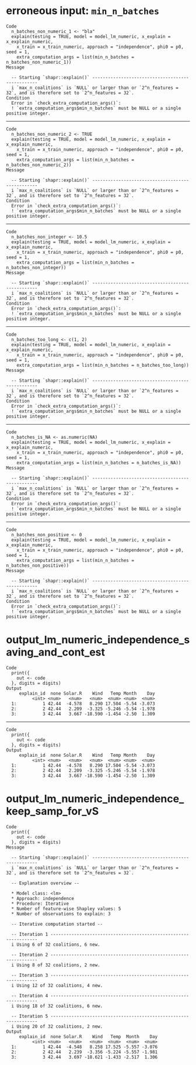 # erroneous input: `min_n_batches`

    Code
      n_batches_non_numeric_1 <- "bla"
      explain(testing = TRUE, model = model_lm_numeric, x_explain = x_explain_numeric,
        x_train = x_train_numeric, approach = "independence", phi0 = p0, seed = 1,
        extra_computation_args = list(min_n_batches = n_batches_non_numeric_1))
    Message
      
      -- Starting `shapr::explain()` -------------------------------------------------
      i `max_n_coalitions` is `NULL` or larger than or `2^n_features = 32`, and is therefore set to `2^n_features = 32`.
    Condition
      Error in `check_extra_computation_args()`:
      ! `extra_computation_args$min_n_batches` must be NULL or a single positive integer.

---

    Code
      n_batches_non_numeric_2 <- TRUE
      explain(testing = TRUE, model = model_lm_numeric, x_explain = x_explain_numeric,
        x_train = x_train_numeric, approach = "independence", phi0 = p0, seed = 1,
        extra_computation_args = list(min_n_batches = n_batches_non_numeric_2))
    Message
      
      -- Starting `shapr::explain()` -------------------------------------------------
      i `max_n_coalitions` is `NULL` or larger than or `2^n_features = 32`, and is therefore set to `2^n_features = 32`.
    Condition
      Error in `check_extra_computation_args()`:
      ! `extra_computation_args$min_n_batches` must be NULL or a single positive integer.

---

    Code
      n_batches_non_integer <- 10.5
      explain(testing = TRUE, model = model_lm_numeric, x_explain = x_explain_numeric,
        x_train = x_train_numeric, approach = "independence", phi0 = p0, seed = 1,
        extra_computation_args = list(min_n_batches = n_batches_non_integer))
    Message
      
      -- Starting `shapr::explain()` -------------------------------------------------
      i `max_n_coalitions` is `NULL` or larger than or `2^n_features = 32`, and is therefore set to `2^n_features = 32`.
    Condition
      Error in `check_extra_computation_args()`:
      ! `extra_computation_args$min_n_batches` must be NULL or a single positive integer.

---

    Code
      n_batches_too_long <- c(1, 2)
      explain(testing = TRUE, model = model_lm_numeric, x_explain = x_explain_numeric,
        x_train = x_train_numeric, approach = "independence", phi0 = p0, seed = 1,
        extra_computation_args = list(min_n_batches = n_batches_too_long))
    Message
      
      -- Starting `shapr::explain()` -------------------------------------------------
      i `max_n_coalitions` is `NULL` or larger than or `2^n_features = 32`, and is therefore set to `2^n_features = 32`.
    Condition
      Error in `check_extra_computation_args()`:
      ! `extra_computation_args$min_n_batches` must be NULL or a single positive integer.

---

    Code
      n_batches_is_NA <- as.numeric(NA)
      explain(testing = TRUE, model = model_lm_numeric, x_explain = x_explain_numeric,
        x_train = x_train_numeric, approach = "independence", phi0 = p0, seed = 1,
        extra_computation_args = list(min_n_batches = n_batches_is_NA))
    Message
      
      -- Starting `shapr::explain()` -------------------------------------------------
      i `max_n_coalitions` is `NULL` or larger than or `2^n_features = 32`, and is therefore set to `2^n_features = 32`.
    Condition
      Error in `check_extra_computation_args()`:
      ! `extra_computation_args$min_n_batches` must be NULL or a single positive integer.

---

    Code
      n_batches_non_positive <- 0
      explain(testing = TRUE, model = model_lm_numeric, x_explain = x_explain_numeric,
        x_train = x_train_numeric, approach = "independence", phi0 = p0, seed = 1,
        extra_computation_args = list(min_n_batches = n_batches_non_positive))
    Message
      
      -- Starting `shapr::explain()` -------------------------------------------------
      i `max_n_coalitions` is `NULL` or larger than or `2^n_features = 32`, and is therefore set to `2^n_features = 32`.
    Condition
      Error in `check_extra_computation_args()`:
      ! `extra_computation_args$min_n_batches` must be NULL or a single positive integer.

# output_lm_numeric_independence_saving_and_cont_est

    Code
      print({
        out <- code
      }, digits = digits)
    Output
         explain_id  none Solar.R    Wind   Temp Month    Day
              <int> <num>   <num>   <num>  <num> <num>  <num>
      1:          1 42.44  -4.578   8.290 17.504 -5.54 -3.073
      2:          2 42.44   2.209  -3.325 -5.246 -5.54 -1.978
      3:          3 42.44   3.667 -18.590 -1.454 -2.50  1.309

---

    Code
      print({
        out <- code
      }, digits = digits)
    Output
         explain_id  none Solar.R    Wind   Temp Month    Day
              <int> <num>   <num>   <num>  <num> <num>  <num>
      1:          1 42.44  -4.578   8.290 17.504 -5.54 -3.073
      2:          2 42.44   2.209  -3.325 -5.246 -5.54 -1.978
      3:          3 42.44   3.667 -18.590 -1.454 -2.50  1.309

# output_lm_numeric_independence_keep_samp_for_vS

    Code
      print({
        out <- code
      }, digits = digits)
    Message
      
      -- Starting `shapr::explain()` -------------------------------------------------
      i `max_n_coalitions` is `NULL` or larger than or `2^n_features = 32`, and is therefore set to `2^n_features = 32`.
      
      -- Explanation overview --
      
      * Model class: <lm>
      * Approach: independence
      * Procedure: Iterative
      * Number of feature-wise Shapley values: 5
      * Number of observations to explain: 3
      
      -- Iterative computation started --
      
      -- Iteration 1 -----------------------------------------------------------------
      i Using 6 of 32 coalitions, 6 new. 
      
      -- Iteration 2 -----------------------------------------------------------------
      i Using 8 of 32 coalitions, 2 new. 
      
      -- Iteration 3 -----------------------------------------------------------------
      i Using 12 of 32 coalitions, 4 new. 
      
      -- Iteration 4 -----------------------------------------------------------------
      i Using 18 of 32 coalitions, 6 new. 
      
      -- Iteration 5 -----------------------------------------------------------------
      i Using 20 of 32 coalitions, 2 new. 
    Output
         explain_id  none Solar.R    Wind   Temp  Month    Day
              <int> <num>   <num>   <num>  <num>  <num>  <num>
      1:          1 42.44  -4.548   8.258 17.525 -5.557 -3.076
      2:          2 42.44   2.239  -3.356 -5.224 -5.557 -1.981
      3:          3 42.44   3.697 -18.621 -1.433 -2.517  1.306

